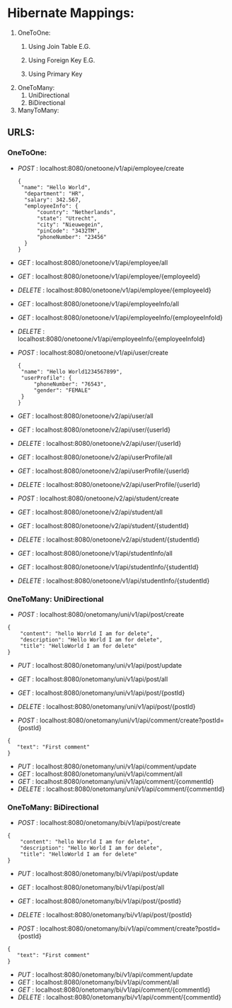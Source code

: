 # Hibernate Mappings:

1. OneToOne:
   1. Using Join Table 
      E.G. 
   
   2. Using Foreign Key 
      E.G.
   3. Using Primary Key
2. OneToMany:
   1. UniDirectional
   2. BiDirectional
3. ManyToMany:

## URLS:
### OneToOne:
- _POST_ : localhost:8080/onetoone/v1/api/employee/create
  ```
  {
   "name": "Hello World",
    "department": "HR",
    "salary": 342.567,
    "employeeInfo": {
        "country": "Netherlands",
        "state": "Utrecht",
        "city": "Nieuwegein",
        "pinCode": "3432TM",
        "phoneNumber": "23456"
    }
  }
- _GET_ : localhost:8080/onetoone/v1/api/employee/all
- _GET_ : localhost:8080/onetoone/v1/api/employee/{employeeId}
- _DELETE_ : localhost:8080/onetoone/v1/api/employee/{employeeId}
- _GET_ : localhost:8080/onetoone/v1/api/employeeInfo/all
- _GET_ : localhost:8080/onetoone/v1/api/employeeInfo/{employeeInfoId}
- _DELETE_ : localhost:8080/onetoone/v1/api/employeeInfo/{employeeInfoId}

- _POST_ : localhost:8080/onetoone/v1/api/user/create
   ```
  {
    "name": "Hello World1234567899",
    "userProfile": {
        "phoneNumber": "76543",
        "gender": "FEMALE"
    }
  }
  ```
- _GET_ : localhost:8080/onetoone/v2/api/user/all
- _GET_ : localhost:8080/onetoone/v2/api/user/{userId}
- _DELETE_ : localhost:8080/onetoone/v2/api/user/{userId}
- _GET_ : localhost:8080/onetoone/v2/api/userProfile/all
- _GET_ : localhost:8080/onetoone/v2/api/userProfile/{userId}
- _DELETE_ : localhost:8080/onetoone/v2/api/userProfile/{userId}

- _POST_ : localhost:8080/onetoone/v2/api/student/create
- _GET_ : localhost:8080/onetoone/v2/api/student/all
- _GET_ : localhost:8080/onetoone/v2/api/student/{studentId}
- _DELETE_ : localhost:8080/onetoone/v2/api/student/{studentId}
- _GET_ : localhost:8080/onetoone/v1/api/studentInfo/all
- _GET_ : localhost:8080/onetoone/v1/api/studentInfo/{studentId}
- _DELETE_ : localhost:8080/onetoone/v1/api/studentInfo/{studentId}

### OneToMany: UniDirectional
- _POST_ : localhost:8080/onetomany/uni/v1/api/post/create
```
{
    "content": "hello Worrld I am for delete",
    "description": "Hello World I am for delete",
    "title": "HelloWorld I am for delete"
}
```

- _PUT_ : localhost:8080/onetomany/uni/v1/api/post/update
- _GET_ : localhost:8080/onetomany/uni/v1/api/post/all
- _GET_ : localhost:8080/onetomany/uni/v1/api/post/{postId}
- _DELETE_ : localhost:8080/onetomany/uni/v1/api/post/{postId}

- _POST_ : localhost:8080/onetomany/uni/v1/api/comment/create?postId={postId}
```
{
   "text": "First comment"
}
```

- _PUT_ : localhost:8080/onetomany/uni/v1/api/comment/update
- _GET_ : localhost:8080/onetomany/uni/v1/api/comment/all
- _GET_ : localhost:8080/onetomany/uni/v1/api/comment/{commentId}
- _DELETE_ : localhost:8080/onetomany/uni/v1/api/comment/{commentId}

### OneToMany: BiDirectional
- _POST_ : localhost:8080/onetomany/bi/v1/api/post/create
```
{
    "content": "hello Worrld I am for delete",
    "description": "Hello World I am for delete",
    "title": "HelloWorld I am for delete"
}
```

- _PUT_ : localhost:8080/onetomany/bi/v1/api/post/update
- _GET_ : localhost:8080/onetomany/bi/v1/api/post/all
- _GET_ : localhost:8080/onetomany/bi/v1/api/post/{postId}
- _DELETE_ : localhost:8080/onetomany/bi/v1/api/post/{postId}

- _POST_ : localhost:8080/onetomany/bi/v1/api/comment/create?postId={postId}
```
{
   "text": "First comment"
}
```

- _PUT_ : localhost:8080/onetomany/bi/v1/api/comment/update
- _GET_ : localhost:8080/onetomany/bi/v1/api/comment/all
- _GET_ : localhost:8080/onetomany/bi/v1/api/comment/{commentId}
- _DELETE_ : localhost:8080/onetomany/bi/v1/api/comment/{commentId}
